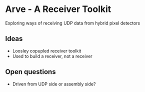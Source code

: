 # Arve - A Receiver Toolkit
Exploring ways of receiving UDP data from hybrid pixel detectors


## Ideas
- Loosley copupled receiver toolkit 
- Used to build a receiver, not a receiver

## Open questions
- Driven from UDP side or assembly side?

